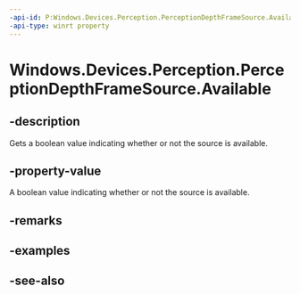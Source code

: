 ----api-id: P:Windows.Devices.Perception.PerceptionDepthFrameSource.Available
-api-type: winrt property
---<!-- Property syntaxpublic bool Available { get; }--># Windows.Devices.Perception.PerceptionDepthFrameSource.Available## -descriptionGets a boolean value indicating whether or not the source is available.## -property-valueA boolean value indicating whether or not the source is available.## -remarks## -examples## -see-also